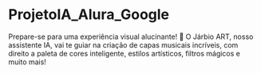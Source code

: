 # ProjetoIA_Alura_Google
Prepare-se para uma experiência visual alucinante! 🚀 O Járbio ART, nosso assistente IA, vai te guiar na criação de capas musicais incríveis, com direito a paleta de cores inteligente, estilos artísticos, filtros mágicos e muito mais!

